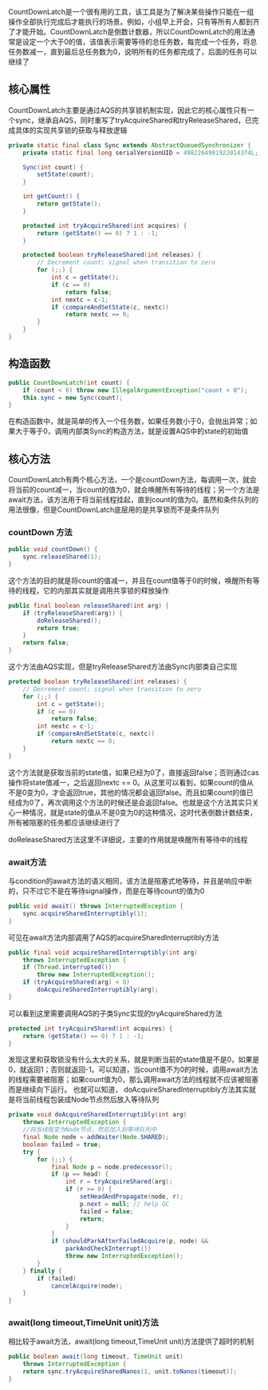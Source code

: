 CountDownLatch是一个很有用的工具，该工具是为了解决某些操作只能在一组操作全部执行完成后才能执行的场景。例如，小组早上开会，只有等所有人都到齐了才能开始。CountDownLatch是倒数计数器，所以CountDownLatch的用法通常是设定一个大于0的值，该值表示需要等待的总任务数，每完成一个任务，将总任务数减一，直到最后总任务数为0，说明所有的任务都完成了，后面的任务可以继续了    

## 核心属性  

CountDownLatch主要是通过AQS的共享锁机制实现，因此它的核心属性只有一个sync，继承自AQS，同时重写了tryAcquireShared和tryReleaseShared，已完成具体的实现共享锁的获取与释放逻辑  

```java
private static final class Sync extends AbstractQueuedSynchronizer {
    private static final long serialVersionUID = 4982264981922014374L;

    Sync(int count) {
        setState(count);
    }

    int getCount() {
        return getState();
    }

    protected int tryAcquireShared(int acquires) {
        return (getState() == 0) ? 1 : -1;
    }

    protected boolean tryReleaseShared(int releases) {
        // Decrement count; signal when transition to zero
        for (;;) {
            int c = getState();
            if (c == 0)
                return false;
            int nextc = c-1;
            if (compareAndSetState(c, nextc))
                return nextc == 0;
        }
    }
}
```

## 构造函数  

```java
public CountDownLatch(int count) {
    if (count < 0) throw new IllegalArgumentException("count < 0");
    this.sync = new Sync(count);
}
```

在构造函数中，就是简单的传入一个任务数，如果任务数小于0，会抛出异常；如果大于等于0，调用内部类Sync的构造方法，就是设置AQS中的state的初始值  

## 核心方法  

CountDownLatch有两个核心方法，一个是countDown方法，每调用一次，就会将当前的count减一，当count的值为0，就会唤醒所有等待的线程；另一个方法是await方法，该方法用于将当前线程挂起，直到count的值为0。虽然和条件队列的用法很像，但是CountDownLatch底层用的是共享锁而不是条件队列  

### countDown 方法  

```java
public void countDown() {
    sync.releaseShared(1);
}
```

这个方法的目的就是将count的值减一，并且在count值等于0的时候，唤醒所有等待的线程，它的内部其实就是调用共享锁的释放操作  

```java
public final boolean releaseShared(int arg) {
    if (tryReleaseShared(arg)) {
        doReleaseShared();
        return true;
    }
    return false;
}
```

这个方法由AQS实现，但是tryReleaseShared方法由Sync内部类自己实现  

```java
protected boolean tryReleaseShared(int releases) {
    // Decrement count; signal when transition to zero
    for (;;) {
        int c = getState();
        if (c == 0)
            return false;
        int nextc = c-1;
        if (compareAndSetState(c, nextc))
            return nextc == 0;
    }
}
```

这个方法就是获取当前的state值，如果已经为0了，直接返回false；否则通过cas操作将state值减一，之后返回nextc == 0。从这里可以看到，如果count的值从不是0变为0，才会返回true，其他的情况都会返回false。而且如果count的值已经成为0了，再次调用这个方法的时候还是会返回false。也就是这个方法其实只关心一种情况，就是state的值从不是0变为0的这种情况，这时代表倒数计数结束，所有被阻塞的任务都应该继续进行了  

doReleaseShared方法这里不详细说，主要的作用就是唤醒所有等待中的线程  

### await方法  

与condition的await方法的语义相同，该方法是阻塞式地等待，并且是响应中断的，只不过它不是在等待signal操作，而是在等待count的值为0  

```java
public void await() throws InterruptedException {
    sync.acquireSharedInterruptibly(1);
}
```

可见在await方法内部调用了AQS的acquireSharedInterruptibly方法  

```java
public final void acquireSharedInterruptibly(int arg)
    throws InterruptedException {
    if (Thread.interrupted())
        throw new InterruptedException();
    if (tryAcquireShared(arg) < 0)
        doAcquireSharedInterruptibly(arg);
}
```

可以看到这里需要调用AQS的子类Sync实现的tryAcquireShared方法  

```java
protected int tryAcquireShared(int acquires) {
    return (getState() == 0) ? 1 : -1;
}
```

发现这里和获取锁没有什么太大的关系，就是判断当前的state值是不是0，如果是0，就返回1；否则就返回-1。可以知道，当count值不为0的时候，调用await方法的线程需要被阻塞；如果count值为0，那么调用await方法的线程就不应该被阻塞而是继续向下运行。 也就可以知道， doAcquireSharedInterruptibly方法其实就是将当前线程包装成Node节点然后放入等待队列  

```java
private void doAcquireSharedInterruptibly(int arg)
    throws InterruptedException {
    //将当线程变为Node节点，然后加入到等待队列中
    final Node node = addWaiter(Node.SHARED);
    boolean failed = true;
    try {
        for (;;) {
            final Node p = node.predecessor();
            if (p == head) {
                int r = tryAcquireShared(arg);
                if (r >= 0) {
                    setHeadAndPropagate(node, r);
                    p.next = null; // help GC
                    failed = false;
                    return;
                }
            }
            if (shouldParkAfterFailedAcquire(p, node) &&
                parkAndCheckInterrupt())
                throw new InterruptedException();
        }
    } finally {
        if (failed)
            cancelAcquire(node);
    }
}
```

### await(long timeout,TimeUnit unit)方法  

相比较于await方法，await(long timeout,TimeUnit unit)方法提供了超时的机制  

```java
public boolean await(long timeout, TimeUnit unit)
    throws InterruptedException {
    return sync.tryAcquireSharedNanos(1, unit.toNanos(timeout));
}
```





